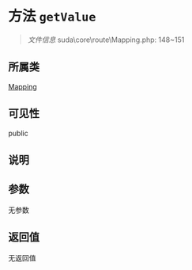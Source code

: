 # 方法 `getValue`

> *文件信息* suda\core\route\Mapping.php: 148~151

## 所属类 

[Mapping](../Mapping.md)

## 可见性

 public 

## 说明



## 参数


无参数


## 返回值

无返回值
